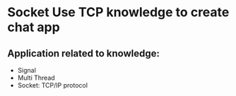 # Socket Use TCP knowledge to create chat app
## Application related to knowledge:
- Signal
- Multi Thread
- Socket: TCP/IP protocol
